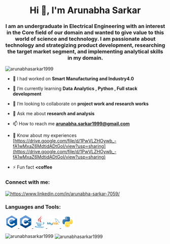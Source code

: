 <h1 align="center">Hi 👋, I'm Arunabha Sarkar</h1>
<h3 align="center">I am an undergraduate in Electrical Engineering with an interest in the Core field of our domain and wanted to give value to this world of science and technology. I am passionate about technology and strategizing product development, researching the target market segment, and implementing analytical skills in my domain.</h3>

<p align="left"> <img src="https://komarev.com/ghpvc/?username=arunabhasarkar1999&label=Profile%20views&color=0e75b6&style=flat" alt="arunabhasarkar1999" /> </p>

- 🔭 I had worked on **Smart Manufacturing and Industry4.0**

- 🌱 I’m currently learning **Data Analytics , Python , Full stack development**

- 👯 I’m looking to collaborate on **project work and research works**

- 💬 Ask me about **research and analysis**

- 📫 How to reach me **arunabha.sarkar1999@gmail.com**

- 📄 Know about my experiences [https://drive.google.com/file/d/1PwVLZHOywb_-fA1wMxaZ6MdtidADtGoI/view?usp=sharing](https://drive.google.com/file/d/1PwVLZHOywb_-fA1wMxaZ6MdtidADtGoI/view?usp=sharing)

- ⚡ Fun fact **<coffee**

<h3 align="left">Connect with me:</h3>
<p align="left">
<a href="https://www.linkedin.com/in/arunabha-sarkar-7059/" target="blank"><img align="center" src="https://raw.githubusercontent.com/rahuldkjain/github-profile-readme-generator/master/src/images/icons/Social/linked-in-alt.svg" alt="https://www.linkedin.com/in/arunabha-sarkar-7059/" height="30" width="40" /></a>
</p>

<h3 align="left">Languages and Tools:</h3>
<p align="left"> <a href="https://www.cprogramming.com/" target="_blank" rel="noreferrer"> <img src="https://raw.githubusercontent.com/devicons/devicon/master/icons/c/c-original.svg" alt="c" width="40" height="40"/> </a> <a href="https://www.w3schools.com/cpp/" target="_blank" rel="noreferrer"> <img src="https://raw.githubusercontent.com/devicons/devicon/master/icons/cplusplus/cplusplus-original.svg" alt="cplusplus" width="40" height="40"/> </a> <a href="https://www.java.com" target="_blank" rel="noreferrer"> <img src="https://raw.githubusercontent.com/devicons/devicon/master/icons/java/java-original.svg" alt="java" width="40" height="40"/> </a> <a href="https://www.mysql.com/" target="_blank" rel="noreferrer"> <img src="https://raw.githubusercontent.com/devicons/devicon/master/icons/mysql/mysql-original-wordmark.svg" alt="mysql" width="40" height="40"/> </a> <a href="https://www.python.org" target="_blank" rel="noreferrer"> <img src="https://raw.githubusercontent.com/devicons/devicon/master/icons/python/python-original.svg" alt="python" width="40" height="40"/> </a> </p>

<p><img align="left" src="https://github-readme-stats.vercel.app/api/top-langs?username=arunabhasarkar1999&show_icons=true&locale=en&layout=compact" alt="arunabhasarkar1999" /></p>

<p>&nbsp;<img align="center" src="https://github-readme-stats.vercel.app/api?username=arunabhasarkar1999&show_icons=true&locale=en" alt="arunabhasarkar1999" /></p>
